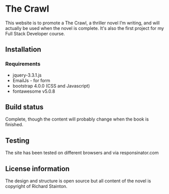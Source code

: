 # The Crawl

This website is to promote a The Crawl, a thriller novel I’m writing, and will actually be used when the novel is complete. It's also the first project for my Full Stack Developer course.

## Installation

### Requirements

* jquery-3.3.1.js
* EmailJs - for form
* bootstrap 4.0.0 (CSS and Javascript)
* fontawesome v5.0.8

## Build status

Complete, though the content will probably change when the book is finished.

## Testing

The site has been tested on different browsers and via responsinator.com

## License information

The design and structure is open source but all content of the novel is copyright of Richard Stainton.

